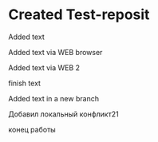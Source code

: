  # Created Test-reposit

 Added text
 
Added text via WEB browser

Added text via WEB 2


finish text

Added text in a new branch

Добавил  локальный конфликт21 

конец работы
